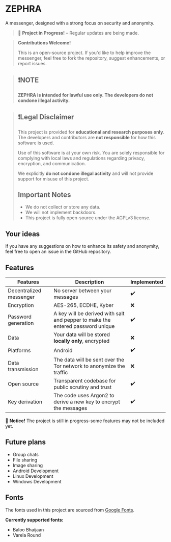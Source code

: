 # ZEPHRA

A messenger, designed with a strong focus on security and anonymity.

> 🚧 **Project in Progress!** – Regular updates are being made.

> **Contributions Welcome!**
>
> This is an open-source project. If you'd like to help improve the messenger,
> feel free to fork the repository, suggest enhancements, or report issues.

> ## ❗NOTE
>
> **ZEPHRA is intended for lawful use only. The developers do not condone illegal activity.**

> ## ❗Legal Disclaimer
>
> This project is provided for **educational and research purposes only**. The developers and contributors are **not responsible** for how this software is used.
>
> Use of this software is at your own risk. You are solely responsible for complying with local laws and regulations regarding privacy, encryption, and communication.
>
> We explicitly **do not condone illegal activity** and will not provide support for misuse of this project.
>
> ## Important Notes
>
> - We do not collect or store any data.
> - We will not implement backdoors.
> - This project is fully open-source under the AGPLv3 license.

## Your ideas

If you have any suggestions on how to enhance its safety and anonymity,
feel free to open an issue in the GitHub repository.

## Features

| Features                | Description                                                                    | Implemented |
| ----------------------- | ------------------------------------------------------------------------------ | ----------- |
| Decentralized messenger | No server between your messages                                                | ✔️          |
| Encryption              | AES-265, ECDHE, Kyber                                                          | ❌          |
| Password generation     | A key will be derived with salt and pepper to make the entered password unique | ✔️          |
| Data                    | Your data will be stored **locally only**, encrypted                           | ❌          |
| Platforms               | Android                                                                        | ✔️          |
| Data transmission       | The data will be sent over the Tor network to anonymize the traffic            | ❌          |
| Open source             | Transparent codebase for public scrutiny and trust                             | ✔️          |
| Key derivation          | The code uses Argon2 to derive a new key to encrypt the messages               | ✔️          |

📌 **Notice!** The project is still in progress-some features may not be included yet.

## Future plans

- Group chats
- File sharing
- Image sharing
- Android Development
- Linux Development
- Windows Development

## Fonts

The fonts used in this project are sourced from [Google Fonts](https://fonts.google.com/).

**Currently supported fonts:**

- Baloo Bhaijaan
- Varela Round
